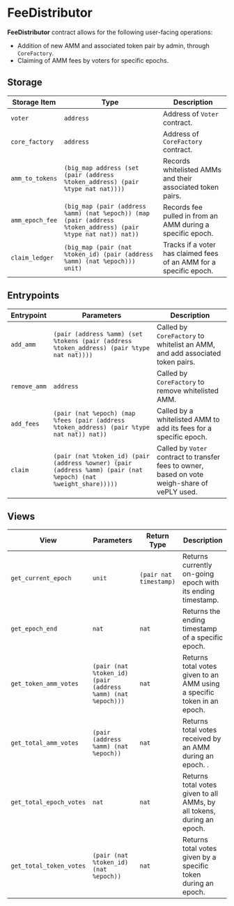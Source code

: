 # FeeDistributor

**FeeDistributor** contract allows for the following user-facing operations:

- Addition of new AMM and associated token pair by admin, through `CoreFactory`.
- Claiming of AMM fees by voters for specific epochs.

## Storage

| Storage Item    | Type                                                                                                          | Description                                                        |
| --------------- | ------------------------------------------------------------------------------------------------------------- | ------------------------------------------------------------------ |
| `voter`         | `address`                                                                                                     | Address of `Voter` contract.                                       |
| `core_factory`  | `address`                                                                                                     | Address of `CoreFactory` contract.                                 |
| `amm_to_tokens` | `(big_map address (set (pair (address %token_address) (pair %type nat nat))))`                                | Records whitelisted AMMs and their associated token pairs.         |
| `amm_epoch_fee` | `(big_map (pair (address %amm) (nat %epoch)) (map (pair (address %token_address) (pair %type nat nat)) nat))` | Records fee pulled in from an AMM during a specific epoch.         |
| `claim_ledger`  | `(big_map (pair (nat %token_id) (pair (address %amm) (nat %epoch))) unit)`                                    | Tracks if a voter has claimed fees of an AMM for a specific epoch. |

## Entrypoints

| Entrypoint   | Parameters                                                                                                     | Description                                                                                    |
| ------------ | -------------------------------------------------------------------------------------------------------------- | ---------------------------------------------------------------------------------------------- |
| `add_amm`    | `(pair (address %amm) (set %tokens (pair (address %token_address) (pair %type nat nat))))`                     | Called by `CoreFactory` to whitelist an AMM, and add associated token pairs.                   |
| `remove_amm` | `address`                                                                                                      | Called by `CoreFactory` to remove whitelisted AMM.                                             |
| `add_fees`   | `(pair (nat %epoch) (map %fees (pair (address %token_address) (pair %type nat nat)) nat))`                     | Called by a whitelisted AMM to add its fees for a specific epoch.                              |
| `claim`      | `(pair (nat %token_id) (pair (address %owner) (pair (address %amm) (pair (nat %epoch) (nat %weight_share)))))` | Called by `Voter` contract to transfer fees to owner, based on vote weigh-share of vePLY used. |

## Views

| View                    | Parameters                                                  | Return Type            | Description                                                             |
| ----------------------- | ----------------------------------------------------------- | ---------------------- | ----------------------------------------------------------------------- |
| `get_current_epoch`     | `unit`                                                      | `(pair nat timestamp)` | Returns currently on-going epoch with its ending timestamp.             |
| `get_epoch_end`         | `nat`                                                       | `nat`                  | Returns the ending timestamp of a specific epoch.                       |
| `get_token_amm_votes`   | `(pair (nat %token_id) (pair (address %amm) (nat %epoch)))` | `nat`                  | Returns total votes given to an AMM using a specific token in an epoch. |
| `get_total_amm_votes`   | `(pair (address %amm) (nat %epoch))`                        | `nat`                  | Returns total votes received by an AMM during an epoch. .               |
| `get_total_epoch_votes` | `nat`                                                       | `nat`                  | Returns total votes given to all AMMs, by all tokens, during an epoch.  |
| `get_total_token_votes` | `(pair (nat %token_id) (nat %epoch))`                       | `nat`                  | Returns total votes given by a specific token during an epoch.          |
